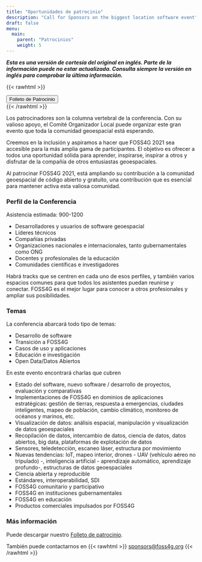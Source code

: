 ```yaml
---
title: "Oportunidades de patrocinio"
description: "Call for Sponsors on the biggest location software event"
draft: false
menu:
  main:
    parent: "Patrocinios"
    weight: 5
---
```


***Esta es una versión de cortesía del original en inglés. Parte de la información puede no estar actualizada. Consulta siempre la versión en inglés para comprobar la última información.***

{{< rawhtml >}}
        <div class="col d-flex justify-content-center">
          <a style="btn btn-primary mb-3" href="/documents/sponsors_brochure.pdf">
            <button type="button" name="button" class="btn btn-primary rounded-pill px-5 py-2 mb-5">
              Folleto de Patrocinio
            </button>
          </a>
        </div>
{{< /rawhtml >}}

Los patrocinadores son la columna vertebral de la conferencia. Con su valioso apoyo, el Comité Organizador Local puede organizar este gran evento que toda la comunidad geoespacial está esperando.

Creemos en la inclusión y aspiramos a hacer que FOSS4G 2021 sea accesible para la más amplia gama de participantes. El objetivo es ofrecer a todos una oportunidad sólida para aprender, inspirarse, inspirar a otros y disfrutar de la compañía de otros entusiastas geoespaciales.

Al patrocinar FOSS4G 2021, está ampliando su contribución a la comunidad geoespacial de código abierto y gratuito, una contribución que es esencial para mantener activa esta valiosa comunidad.

### Perfil de la Conferencia

Asistencia estimada: 900-1200
- Desarrolladores y usuarios de software geoespacial
- Líderes técnicos
- Compañías privadas
- Organizaciones nacionales e internacionales, tanto gubernamentales como ONG
- Docentes y profesionales de la educación
- Comunidades científicas e investigadores
  
Habrá tracks que se centren en cada uno de esos perfiles, y también varios espacios comunes para que todos los asistentes puedan reunirse y conectar. FOSS4G es el mejor lugar para conocer a otros profesionales y ampliar sus posibilidades.

### Temas

La conferencia abarcará todo tipo de temas:

 * Desarrollo de software
 * Transición a FOSS4G
 * Casos de uso y aplicaciones
 * Educación e investigación
 * Open Data/Datos Abiertos
 
En este evento encontrará charlas que cubren

 * Estado del software, nuevo software / desarrollo de proyectos, evaluación y comparativas
 * Implementaciones de FOSS4G en dominios de aplicaciones estratégicas: gestión de tierras, respuesta a emergencias, ciudades inteligentes, mapeo de población, cambio climático, monitoreo de océanos y marinos, etc.
 * Visualización de datos: análisis espacial, manipulación y visualización de datos geoespaciales
 * Recopilación de datos, intercambio de datos, ciencia de datos, datos abiertos, big data, plataformas de explotación de datos
 * Sensores, teledetección, escaneo láser, estructura por movimiento
 * Nuevas tendencias: IoT, mapeo interior, drones - UAV (vehículo aéreo no tripulado) -, inteligencia artificial - aprendizaje automático, aprendizaje profundo-, estructuras de datos geoespaciales
 * Ciencia abierta y reproducible
 * Estándares, interoperabilidad, SDI
 * FOSS4G comunitario y participativo
 * FOSS4G en instituciones gubernamentales
 * FOSS4G en educación
 * Productos comerciales impulsados ​​por FOSS4G
  
### Más información
  
Puede descargar nuestro [Folleto de patrocinio](/documents/sponsors_brochure.pdf).

También puede contactarnos en
{{< rawhtml >}}
<a href="mailto:sponsors@foss4g.org" target="_blank"><i class="fa fa-envelope"></i>sponsors@foss4g.org</a>
{{< /rawhtml >}}

